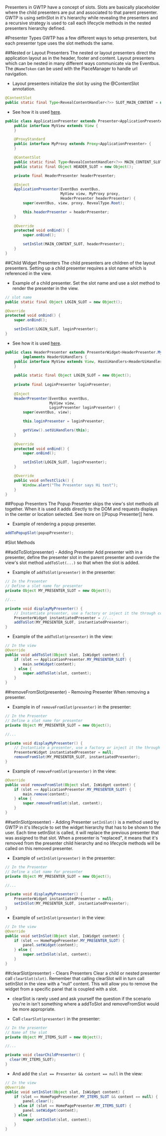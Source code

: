 Presenters in GWTP have a concept of slots. Slots are basically placeholder where the child presenters are put and associated to that parent presenter. GWTP is using setInSlot in it's hierarchy while revealing the presenters and a recursive strategy is used to call each lifecycle methods in the nested presenters hierarchy defined.

#Presenter Types
GWTP has a few different ways to setup presenters, but each presenter type uses the slot methods the same. 

##Nested or Layout Presenters
The nested or layout presenters direct the application layout as in the header, footer and content. Layout presenters which can be nested in many different ways communicate via the Eventbus. The `@NameToken` can be used with the PlaceManager to handle url navigation. 

* Layout presenters initialize the slot by using the @ContentSlot annotation. 
```java
@ContentSlot
public static final Type<RevealContentHandler<?>> SLOT_MAIN_CONTENT = new Type<RevealContentHandler<?>>();
```

* See how it is used [here](https://github.com/ArcBees/ArcBees-tools/blob/master/archetypes/gwtp-appengine-objectify/src/main/java/com/arcbees/project/client/application/ApplicationPresenter.java).
```java
public class ApplicationPresenter extends Presenter<ApplicationPresenter.MyView, ApplicationPresenter.MyProxy> {
    public interface MyView extends View {
    }

    @ProxyStandard
    public interface MyProxy extends Proxy<ApplicationPresenter> {
    }

    @ContentSlot
    public static final Type<RevealContentHandler<?>> MAIN_CONTENT_SLOT = new Type<RevealContentHandler<?>>();
    public static final Object HEADER_SLOT = new Object();

    private final HeaderPresenter headerPresenter;

    @Inject
    ApplicationPresenter(EventBus eventBus, 
                         MyView view, MyProxy proxy, 
                         HeaderPresenter headerPresenter) {
        super(eventBus, view, proxy, RevealType.Root);

        this.headerPresenter = headerPresenter;
    }
    
    @Override
    protected void onBind() {
        super.onBind();

        setInSlot(MAIN_CONTENT_SLOT, headerPresenter);
    }
}
```

##Child Widget Presenters
The child presenters are children of the layout presenters. Setting up a child presenter requires a slot name which is referenced in the view. 

* Example of a child presenter. Set the slot name and use a slot method to render the presenter in the view.
```java
// slot name
public static final Object LOGIN_SLOT = new Object();

@Override
protected void onBind() {
    super.onBind();        

    setInSlot(LOGIN_SLOT, loginPresenter);
}
```

* See how it is used [here](https://github.com/ArcBees/ArcBees-tools/blob/master/archetypes/gwtp-appengine-objectify/src/main/java/com/arcbees/project/client/application/widget/header/HeaderPresenter.java).
```java
public class HeaderPresenter extends PresenterWidget<HeaderPresenter.MyView> 
        implements HeaderUiHandlers {
    public interface MyView extends View, HasUiHandlers<HeaderUiHandlers> {
    }
    
    public static final Object LOGIN_SLOT = new Object();
    
    private final LoginPresenter loginPresenter;
    
    @Inject
    HeaderPresenter(EventBus eventBus, 
                    MyView view, 
                    LoginPresenter loginPresenter) {
        super(eventBus, view);

        this.loginPresenter = loginPresenter;

        getView().setUiHandlers(this);
    }
    
    @Override
    protected void onBind() {
        super.onBind();

        setInSlot(LOGIN_SLOT, loginPresenter);
    }

    @Override
    public void onTestClick() {
        Window.alert("The Presenter says Hi test");
    }
}
```

##Popup Presenters
The Popup Presenter skips the view's slot methods all together. When it is used it adds directly to the DOM and requests displays in the center or location selected. See more on [[Popup Presenter]] here.

* Example of rendering a popup presenter. 
```java
addToPopupSlot(popupPresenter);
```

#Slot Methods

##addToSlot(presenter) - Adding Presenter
Add presenter with in a presenter, define the presenter slot in the parent presenter and override the view's slot method `addToSlot(...)` so that when the slot is added. 

* Example of `addToSlot(presenter)` in the presenter:
```java
// In the Presenter
// Define a slot name for presenter
private Object MY_PRESENTER_SLOT = new Object();

//...

private void displayMyPresenter() {
    // Instantiate presenter, use a factory or inject it the through constructor
    PresenterWidget instantiatedPresenter = //...
    addToSlot(MY_PRESENTER_SLOT, instantiatedPresenter);
}
```

* Example of the `addToSlot(presenter)` in the view:
```java
// In the view
@Override
public void addToSlot(Object slot, IsWidget content) {
    if (slot == ApplicationPresenter.MY_PRESENTER_SLOT) {
        main.setWidget(content);
    } else {
        super.addToSlot(slot, content);
    }
}
```

##removeFromSlot(presenter) - Removing Presenter
When removing a presenter. 

* Example in of `removeFromSlot(presenter)` in the presenter:
```java
// In the Presenter
// Define a slot name for presenter
private Object MY_PRESENTER_SLOT = new Object();

//...

private void displayMyPresenter() {
    // Instantiate a presenter, use a factory or inject it the through constructor
    PresenterWidget instantiatedPresenter = null;
    removeFromSlot(MY_PRESENTER_SLOT, instantiatedPresenter);
}
```

* Example of `removeFromSlot(presenter)` in the view:
```java
@Override
public void removeFromSlot(Object slot, IsWidget content) {
    if (slot == ApplicationPresenter.MY_PRESENTER_SLOT) {
        main.remove(content);
    } else {
        super.removeFromSlot(slot, content);
    }
}
```

##setInSlot(presenter) - Adding Presenter
`setInSlot()` is a method used by GWTP in it's lifecycle to set the widget hierarchy that has to be shown to the user. Each time setInSlot is called, it will replace the previous presenter that was assigned to that slot. When a presenter is "replaced", it means that it's removed from the presenter child hierarchy and no lifecycle methods will be called on this removed presenter.

* Example of `setInSlot(presenter)` in the presenter:
```java
// In the Presenter
// Define a slot name for presenter
private Object MY_PRESENTER_SLOT = new Object();

//...

private void displayMyPresenter() {
    PresenterWidget instantiatedPresenter = null;
    setInSlot(MY_PRESENTER_SLOT, instantiatedPresenter);
}
```

* Example of `setInSlot(presenter)` in the view:
```java
// In the view
@Override
public void setInSlot(Object slot, IsWidget content) {
    if (slot == HomePagePresenter.MY_PRESENTER_SLOT) {
        panel.setWidget(content);
    } else {
        super.setInSlot(slot, content);
    }
}
```

##clearSlot(presenter) - Clears Presenters
Clear a child or nested presenter call `clearSlot(slot)`. Remember that calling clearSlot will in turn call setInSlot in the view with a "null" content. This will allow you to remove the widget from a specific panel that is coupled with a slot.

* clearSlot is rarely used and ask yourself the question if the scenario you're in isn't something where a addToSlot and removeFromSlot would be more appropriate.

* Call `clearSlot(presenter)` in the presenter:
```java
// In the presenter
// Name of the slot
private Object MY_ITEMS_SLOT = new Object();

//...

private void clearChildPresenter() {
  clear(MY_ITEMS_SLOT);
}
```

* And add the `slot == Presenter && content == null` in the view:
```java
// In the view
@Override
public void setInSlot(Object slot, IsWidget content) {
    if (slot == HomePagePresenter.MY_ITEMS_SLOT && content == null) {
        panel.clear();
    } else if (slot == HomePagePresenter.MY_ITEMS_SLOT) {
        panel.setWidget(content);
    } else {
        super.setInSlot(slot, content);
    }
}
```